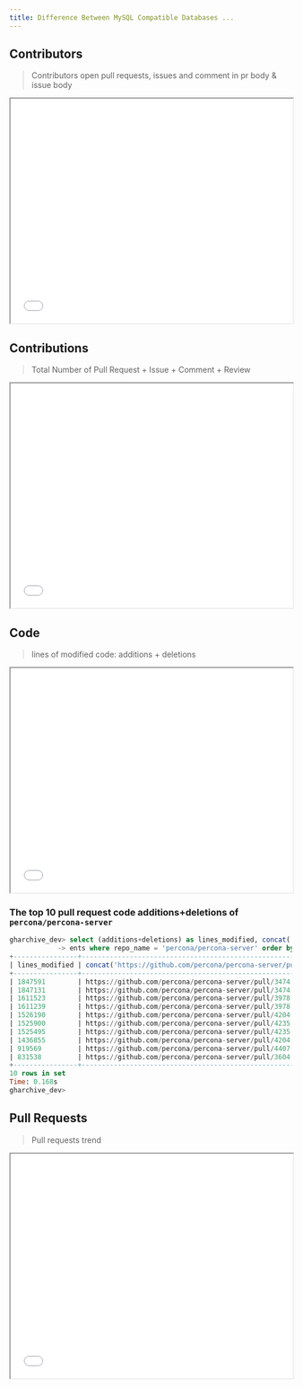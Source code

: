 ```yaml
---
title: Difference Between MySQL Compatible Databases ...
---
```



## Contributors

> Contributors open pull requests, issues and comment in pr body & issue body

<iframe width="100%" height="400" src="/charts/tidb-vs-mysql-compatible-databases-contributor.html?theme=vintage&v=3"></iframe>

## Contributions
> Total Number of Pull Request + Issue + Comment + Review

<iframe width="100%" height="400" src="/charts/tidb-vs-mysql-compatible-databases-contribution.html?theme=vintage&v=3"></iframe>


## Code
> lines of modified code: additions + deletions

<iframe width="100%" height="400" src="/charts/tidb-vs-mysql-compatible-databases-code.html?theme=vintage&v=3"></iframe>


### The top 10 pull request code additions+deletions of `percona/percona-server`

```sql
gharchive_dev> select (additions+deletions) as lines_modified, concat('https://github.com/percona/percona-server/pull/', number) from github_ev
            -> ents where repo_name = 'percona/percona-server' order by lines_modified desc limit 10;
+----------------+-------------------------------------------------------------------+
| lines_modified | concat('https://github.com/percona/percona-server/pull/', number) |
+----------------+-------------------------------------------------------------------+
| 1847591        | https://github.com/percona/percona-server/pull/3474               |
| 1847131        | https://github.com/percona/percona-server/pull/3474               |
| 1611523        | https://github.com/percona/percona-server/pull/3978               |
| 1611239        | https://github.com/percona/percona-server/pull/3978               |
| 1526190        | https://github.com/percona/percona-server/pull/4204               |
| 1525900        | https://github.com/percona/percona-server/pull/4235               |
| 1525495        | https://github.com/percona/percona-server/pull/4235               |
| 1436855        | https://github.com/percona/percona-server/pull/4204               |
| 919569         | https://github.com/percona/percona-server/pull/4407               |
| 831538         | https://github.com/percona/percona-server/pull/3604               |
+----------------+-------------------------------------------------------------------+
10 rows in set
Time: 0.168s
gharchive_dev>
```


## Pull Requests
> Pull requests trend

<iframe width="100%" height="400" src="/charts/tidb-vs-mysql-compatible-databases-pull-request.html?theme=vintage&v=3"></iframe>

